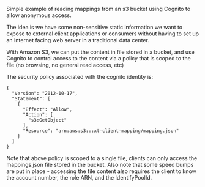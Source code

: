 Simple example of reading mappings from an s3 bucket using
Cognito to allow anonymous access.

The idea is we have some non-sensitive static information we want to expose to external
client applications or consumers without having to set up an Internet facing
web server in a traditional data center.

With Amazon S3, we can put the content in file stored in a bucket, and use
Cognito to control access to the content via a policy that is scoped to
the file (no browsing, no general read access, etc)


The security policy associated with the cognito identity is:

    {
      "Version": "2012-10-17",
      "Statement": [
        {
          "Effect": "Allow",
          "Action": [
            "s3:GetObject"
          ],
          "Resource": "arn:aws:s3:::xt-client-mapping/mapping.json"
        }
      ]
    }

Note that above policy is scoped to a single file, clients can only access the
mappings.json file stored in the bucket. Also note that some speed bumps are
put in place - accessing the file content also requires the client to know
the account number, the role ARN, and the IdentifyPoolId. 

